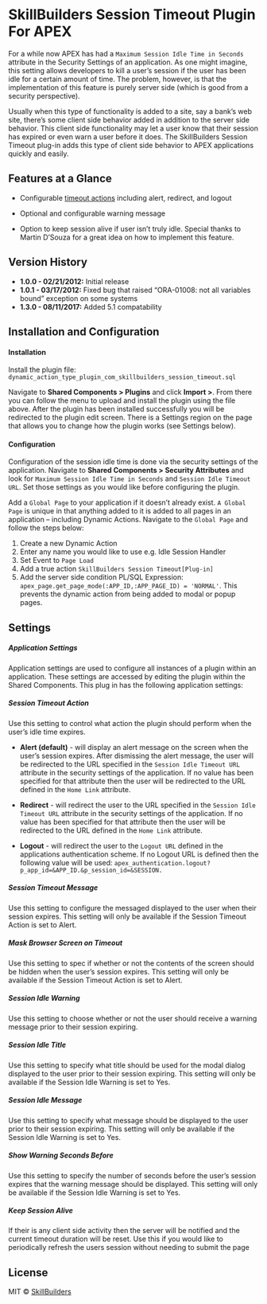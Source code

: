# SkillBuilders Session Timeout Plugin For APEX
For a while now APEX has had a `Maximum Session Idle Time in Seconds` attribute in the Security Settings of an application. As one might imagine, this setting allows developers to kill a user’s session if the user has been idle for a certain amount of time. The problem, however, is that the implementation of this feature is purely server side (which is good from a security perspective).


Usually when this type of functionality is added to a site, say a bank’s web site, there’s some client side behavior added in addition to the server side behavior. This client side functionality may let a user know that their session has expired or even warn a user before it does. The SkillBuilders Session Timeout plug-in adds this type of client side behavior to APEX applications quickly and easily.

## Features at a Glance

- Configurable [timeout actions](#session-timeout-action) including alert, redirect, and logout


- Optional and configurable warning message
- Option to keep session alive if user isn’t truly idle. Special thanks to Martin D’Souza for a great idea on how to implement this feature.

## Version History

- **1.0.0 - 02/21/2012:** Initial release
- **1.0.1 - 03/17/2012:** Fixed bug that raised “ORA-01008: not all variables bound” exception on some systems
- **1.3.0 - 08/11/2017:** Added 5.1 compatability                  

## Installation and Configuration

#### Installation

Install the plugin file: `dynamic_action_type_plugin_com_skillbuilders_session_timeout.sql`

Navigate to **Shared Components > Plugins** and click **Import >**. From there you can follow the menu to upload and install the plugin using the file above. After the plugin has been installed successfully you will be redirected to the plugin edit screen. There is a Settings region on the page that allows you to change how the plugin works (see Settings below).

#### Configuration

Configuration of the session idle time is done via the security settings of the application. Navigate to **Shared Components > Security Attributes** and look for `Maximum Session Idle Time in Seconds` and `Session Idle Timeout URL`. Set those settings as you would like before configuring the plugin.

Add a `Global Page` to your application if it doesn’t already exist. `A Global Page` is unique in that anything added to it is added to all pages in an application – including Dynamic Actions. Navigate to the `Global Page` and follow the steps below:

1. Create a new Dynamic Action
1. Enter any name you would like to use e.g. Idle Session Handler
1. Set Event to `Page Load`
1. Add a true action `SkillBuilders Session Timeout[Plug-in]`
1. Add the server side condition PL/SQL Expression: `apex_page.get_page_mode(:APP_ID,:APP_PAGE_ID) = 'NORMAL'`. This prevents the dynamic action from being added to modal or popup pages.


## Settings

##### Application Settings
Application settings are used to configure all instances of a plugin within an application. These settings are accessed by editing the plugin within the Shared Components. This plug in has the following application settings:

##### Session Timeout Action

Use this setting to control what action the plugin should perform when the user’s idle time expires.

* **Alert (default)** - will display an alert message on the screen when the user’s session expires. After dismissing the alert message, the user will be redirected to the URL specified in the `Session Idle Timeout URL` attribute in the security settings of the application.
 If no value has been specified for that attribute then the user will be redirected to the URL defined in the `Home Link` attribute.

* **Redirect** - will redirect the user to the URL specified in the `Session Idle Timeout URL` attribute in the security settings of the application. If no value has been specified for that attribute then the user will be redirected to the URL defined in the `Home Link` attribute.

* **Logout** - will redirect the user to the `Logout URL` defined in the applications authentication scheme.  If no Logout URL is defined then the following value will be used: `apex_authentication.logout?p_app_id=&APP_ID.&p_session_id=&SESSION.`

##### Session Timeout Message

Use this setting to configure the messaged displayed to the user when their session expires. This setting will only be available if the Session Timeout Action is set to Alert.

##### Mask Browser Screen on Timeout

Use this setting to spec if whether or not the contents of the screen should be hidden when the user’s session expires. This setting will only be available if the Session Timeout Action is set to Alert.

##### Session Idle Warning

Use this setting to choose whether or not the user should receive a warning message prior to their session expiring.

##### Session Idle Title

Use this setting to specify what title should be used for the modal dialog displayed to the user prior to their session expiring. This setting will only be available if the Session Idle Warning is set to Yes.

##### Session Idle Message

Use this setting to specify what message should be displayed to the user prior to their session expiring. This setting will only be available if the Session Idle Warning is set to Yes.

##### Show Warning Seconds Before

Use this setting to specify the number of seconds before the user’s session expires that the warning message should be displayed. This setting will only be available if the Session Idle Warning is set to Yes.

##### Keep Session Alive

If their is any client side activity then the server will be notified and the current timeout duration will be reset. Use this if you would like to periodically refresh the users session without needing to submit the page

## License
MIT © [SkillBuilders](http://skillbuilders.com)
